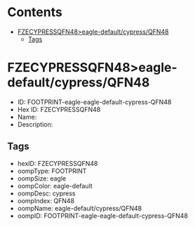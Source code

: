 



Contents
========

* [FZECYPRESSQFN48>eagle-default/cypress/QFN48](#fzecypressqfn48eagle-defaultcypressqfn48)
	* [Tags](#tags)

# FZECYPRESSQFN48>eagle-default/cypress/QFN48

- ID: FOOTPRINT-eagle-eagle-default-cypress-QFN48
- Hex ID: FZECYPRESSQFN48
- Name: 
- Description: 

## Tags

- hexID: FZECYPRESSQFN48
- oompType: FOOTPRINT
- oompSize: eagle
- oompColor: eagle-default
- oompDesc: cypress
- oompIndex: QFN48
- oompName: eagle-default/cypress/QFN48
- oompID: FOOTPRINT-eagle-eagle-default-cypress-QFN48
